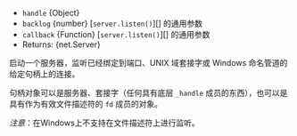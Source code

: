 <!-- YAML
added: v0.5.10
-->

* `handle` {Object}
* `backlog` {number} [`server.listen()`][] 的通用参数
* `callback` {Function} [`server.listen()`][] 的通用参数
* Returns: {net.Server}

启动一个服务器，监听已经绑定到端口、UNIX 域套接字或 Windows 命名管道的给定句柄上的连接。

句柄对象可以是服务器、套接字（任何具有底层 `_handle` 成员的东西），也可以是具有作为有效文件描述符的 `fd` 成员的对象。

*注意*：在Windows上不支持在文件描述符上进行监听。
